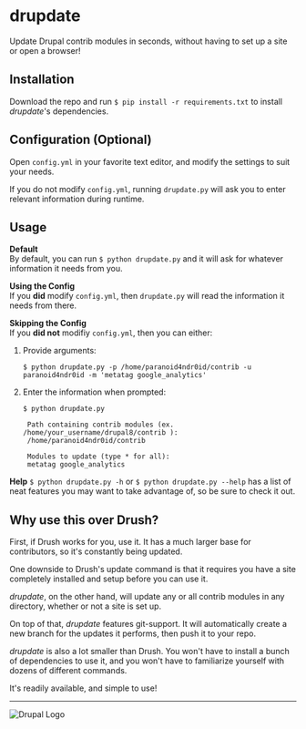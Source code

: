 # drupdate
Update Drupal contrib modules in seconds, without having to set up a site or
open a browser!


## Installation
Download the repo and run `$ pip install -r requirements.txt` to install
_drupdate_'s dependencies.


## Configuration (Optional)
Open `config.yml` in your favorite text editor, and modify the settings
to suit your needs.

If you do not modify `config.yml`, running `drupdate.py` will ask you to
enter relevant information during runtime.


## Usage

**Default**  
By default, you can run `$ python drupdate.py` and it will ask for
whatever information it needs from you.

**Using the Config**  
If you **did** modify `config.yml`, then `drupdate.py` will read the information
it needs from there.

**Skipping the Config**  
If you **did not** modifiy `config.yml`, then you can either:
1. Provide arguments:

    `$ python drupdate.py -p /home/paranoid4ndr0id/contrib -u paranoid4ndr0id -m 'metatag google_analytics'`

2. Enter the information when prompted:

    `$ python drupdate.py`

        Path containing contrib modules (ex. /home/your_username/drupal8/contrib ):
        /home/paranoid4ndr0id/contrib

        Modules to update (type * for all):
        metatag google_analytics

**Help**
`$ python drupdate.py -h` or `$ python drupdate.py --help` has a list of neat features you may want to take advantage of, so be sure to check it out.


## Why use this over Drush?
First, if Drush works for you, use it. It has a much larger base for
contributors, so it's constantly being updated.

One downside to Drush's update command is that it requires you have a site
completely installed and setup before you can use it.

_drupdate_, on the other hand, will update any or all contrib modules in any
directory, whether or not a site is set up.

On top of that, _drupdate_ features git-support. It will automatically
create a new branch for the updates it performs, then push it to your repo.

_drupdate_ is also a lot smaller than Drush. You won't have to install a
bunch of dependencies to use it, and you won't have to familiarize yourself
with dozens of different commands.

It's readily available, and simple to use!

---

![Drupal Logo](https://www.drupal.org/files/druplicon-small.png)
